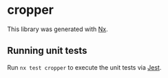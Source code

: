 # cropper

This library was generated with [Nx](https://nx.dev).

## Running unit tests

Run `nx test cropper` to execute the unit tests via [Jest](https://jestjs.io).
